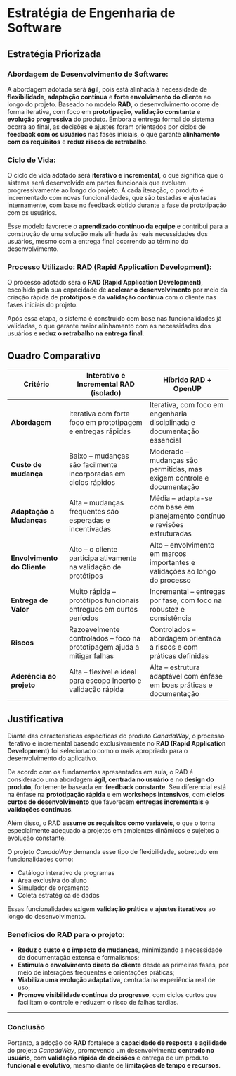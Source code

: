 # Estratégia de Engenharia de Software

## Estratégia Priorizada

### Abordagem de Desenvolvimento de Software:

A abordagem adotada será **ágil**, pois está alinhada à necessidade de **flexibilidade**, **adaptação contínua** e **forte envolvimento do cliente** ao longo do projeto. Baseado no modelo **RAD**, o desenvolvimento ocorre de forma iterativa, com foco em **prototipação**, **validação constante** e **evolução progressiva** do produto. Embora a entrega formal do sistema ocorra ao final, as decisões e ajustes foram orientados por ciclos de **feedback com os usuários** nas fases iniciais, o que garante **alinhamento com os requisitos** e **reduz riscos de retrabalho**.


### Ciclo de Vida:
O ciclo de vida adotado será **iterativo e incremental**, o que significa que o sistema será desenvolvido em partes funcionais que evoluem progressivamente ao longo do projeto. A cada iteração, o produto é incrementado com novas funcionalidades, que são testadas e ajustadas internamente, com base no feedback obtido durante a fase de prototipação com os usuários.

Esse modelo favorece o **aprendizado contínuo da equipe** e contribui para a construção de uma solução mais alinhada às reais necessidades dos usuários, mesmo com a entrega final ocorrendo ao término do desenvolvimento.


### Processo Utilizado: RAD (Rapid Application Development):
O processo adotado será o **RAD (Rapid Application Development)**, escolhido pela sua capacidade de **acelerar o desenvolvimento** por meio da criação rápida de **protótipos** e da **validação contínua** com o cliente nas fases iniciais do projeto.

Após essa etapa, o sistema é construído com base nas funcionalidades já validadas, o que garante maior alinhamento com as necessidades dos usuários e **reduz o retrabalho na entrega final**.

## Quadro Comparativo

| **Critério**                  | **Interativo e Incremental RAD (isolado)**                          | **Híbrido RAD + OpenUP**                                               |
|---------------------------|------------------------------------------------------------------|----------------------------------------------------------------------|
| **Abordagem**             | Iterativa com forte foco em prototipagem e entregas rápidas     | Iterativa, com foco em engenharia disciplinada e documentação essencial |
| **Custo de mudança**      | Baixo – mudanças são facilmente incorporadas em ciclos rápidos  | Moderado – mudanças são permitidas, mas exigem controle e documentação |
| **Adaptação a Mudanças**  | Alta – mudanças frequentes são esperadas e incentivadas         | Média – adapta-se com base em planejamento contínuo e revisões estruturadas |
| **Envolvimento do Cliente**| Alto – o cliente participa ativamente na validação de protótipos| Alto – envolvimento em marcos importantes e validações ao longo do processo |
| **Entrega de Valor**      | Muito rápida – protótipos funcionais entregues em curtos períodos| Incremental – entregas por fase, com foco na robustez e consistência |
| **Riscos**                | Razoavelmente controlados – foco na prototipagem ajuda a mitigar falhas | Controlados – abordagem orientada a riscos e com práticas definidas |
| **Aderência ao projeto**  | Alta – flexível e ideal para escopo incerto e validação rápida   | Alta – estrutura adaptável com ênfase em boas práticas e documentação |

## Justificativa

Diante das características específicas do produto *CanadaWay*, o processo iterativo e incremental baseado exclusivamente no **RAD (Rapid Application Development)** foi selecionado como o mais apropriado para o desenvolvimento do aplicativo.

De acordo com os fundamentos apresentados em aula, o RAD é considerado uma abordagem **ágil**, **centrada no usuário** e no **design do produto**, fortemente baseada em **feedback constante**. Seu diferencial está na ênfase na **prototipação rápida** e em **workshops intensivos**, com **ciclos curtos de desenvolvimento** que favorecem **entregas incrementais** e **validações contínuas**.

Além disso, o RAD **assume os requisitos como variáveis**, o que o torna especialmente adequado a projetos em ambientes dinâmicos e sujeitos a evolução constante.

O projeto *CanadaWay* demanda esse tipo de flexibilidade, sobretudo em funcionalidades como:

- Catálogo interativo de programas  
- Área exclusiva do aluno  
- Simulador de orçamento  
- Coleta estratégica de dados  

Essas funcionalidades exigem **validação prática** e **ajustes iterativos** ao longo do desenvolvimento.


### Benefícios do RAD para o projeto:

- **Reduz o custo e o impacto de mudanças**, minimizando a necessidade de documentação extensa e formalismos;
- **Estimula o envolvimento direto do cliente** desde as primeiras fases, por meio de interações frequentes e orientações práticas;
- **Viabiliza uma evolução adaptativa**, centrada na experiência real de uso;
- **Promove visibilidade contínua do progresso**, com ciclos curtos que facilitam o controle e reduzem o risco de falhas tardias.

---

### Conclusão

Portanto, a adoção do **RAD** fortalece a **capacidade de resposta e agilidade** do projeto *CanadaWay*, promovendo um desenvolvimento **centrado no usuário**, com **validação rápida de decisões** e entrega de um produto **funcional e evolutivo**, mesmo diante de **limitações de tempo e recursos**.
